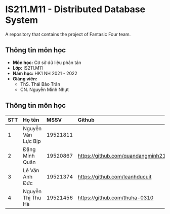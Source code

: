 # IS211.M11 - Distributed Database System
A repository that contains the project of Fantasic Four team.
## Thông tin môn học
- **Môn học:** Cơ sở dữ liệu phân tán
- **Lớp:** IS211.M11
- **Năm học:** HK1 NH 2021 - 2022
- **Giảng viên:**
  - ThS. Thái Bảo Trân
  - CN. Nguyễn Minh Nhựt
## Thông tin môn học
| STT | Họ tên | MSSV | Github |
| :----- | :---------- | :-------------- | :-------------- | 
| 1      | Nguyễn Văn Lực Bịp | 19521811 |  | https://github.com/VanLucNguyen
| 2      | Đặng Minh Quân | 19520867 | https://github.com/quandangminh2107 | 
| 3      | Lê Văn Anh Đức | 19521374 | https://github.com/leanhducuit | 
| 4      | Nguyễn Thị Thu Hà | 19521456 | https://github.com/thuha-0310 | 
